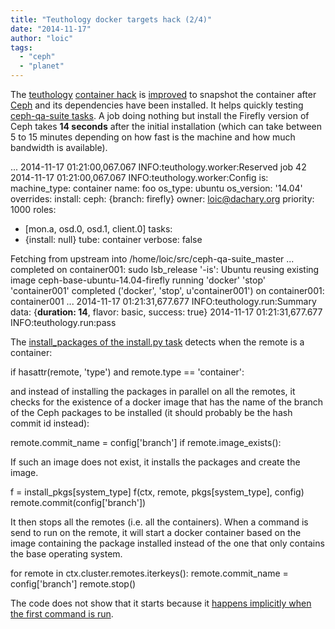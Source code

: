 ```yaml
---
title: "Teuthology docker targets hack (2/4)"
date: "2014-11-17"
author: "loic"
tags: 
  - "ceph"
  - "planet"
---
```


The [teuthology](https://github.com/ceph/teuthology/) [container hack](http://dachary.org/?p=3330) is [improved](https://github.com/dachary/teuthology/compare/wip-container) to snapshot the container after [Ceph](http://ceph.com/) and its dependencies have been installed. It helps quickly testing [ceph-qa-suite tasks](https://github.com/ceph/ceph-qa-suite/tree/master/tasks). A job doing nothing but install the Firefly version of Ceph takes **14 seconds** after the initial installation (which can take between 5 to 15 minutes depending on how fast is the machine and how much bandwidth is available).

...
2014-11-17 01:21:00,067.067 INFO:teuthology.worker:Reserved job 42
2014-11-17 01:21:00,067.067 INFO:teuthology.worker:Config is:
machine\_type: container
name: foo
os\_type: ubuntu
os\_version: '14.04'
overrides:
  install:
    ceph: {branch: firefly}
owner: loic@dachary.org
priority: 1000
roles:
- \[mon.a, osd.0, osd.1, client.0\]
tasks:
- {install: null}
tube: container
verbose: false

Fetching from upstream into /home/loic/src/ceph-qa-suite\_master
...
completed on container001: sudo lsb\_release '-is':  Ubuntu
reusing existing image ceph-base-ubuntu-14.04-firefly
running 'docker' 'stop' 'container001'
completed ('docker', 'stop', u'container001') on container001:  container001
...
2014-11-17 01:21:31,677.677 INFO:teuthology.run:Summary data:
{**duration: 14**, flavor: basic, success: true}
2014-11-17 01:21:31,677.677 INFO:teuthology.run:pass

  
The [install\_packages of the install.py task](https://github.com/dachary/teuthology/blob/592ce5163b92953c70206c7e55673d6dab8eb9c7/teuthology/task/install.py#L554) detects when the remote is a container:

if hasattr(remote, 'type') and remote.type == 'container':

and instead of installing the packages in parallel on all the remotes, it checks for the existence of a docker image that has the name of the branch of the Ceph packages to be installed (it should probably be the hash commit id instead):

remote.commit\_name = config\['branch'\]
if remote.image\_exists():

If such an image does not exist, it installs the packages and create the image.

f = install\_pkgs\[system\_type\]
f(ctx, remote, pkgs\[system\_type\], config)
remote.commit(config\['branch'\])

It then stops all the remotes (i.e. all the containers). When a command is send to run on the remote, it will start a docker container based on the image containing the package installed instead of the one that only contains the base operating system.

for remote in ctx.cluster.remotes.iterkeys():
remote.commit\_name = config\['branch'\]
remote.stop()

The code does not show that it starts because it [happens implicitly when the first command is run](https://github.com/dachary/teuthology/blob/592ce5163b92953c70206c7e55673d6dab8eb9c7/teuthology/containers.py#L190).
